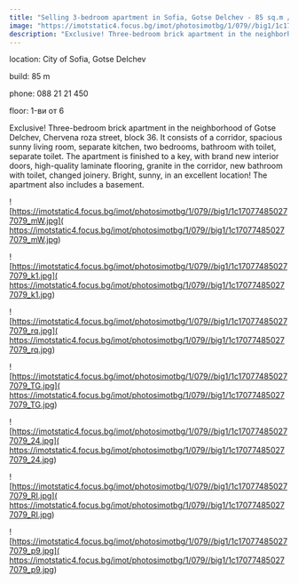 ```yaml
---
title: "Selling 3-bedroom apartment in Sofia, Gotse Delchev - 85 sq.m / 234,900 EUR :: imot.bg Ad"
image: "https://imotstatic4.focus.bg/imot/photosimotbg/1/079//big1/1c170774850277079_K9.jpg"
description: "Exclusive! Three-bedroom brick apartment in the neighborhood of Gotse Delchev, Chervena roza street, block 36. It consists of a corridor, spacious sunny living room, separate kitchen, two bedrooms, bathroom with toilet, separate toilet. The apartment is finished to a key, with brand new interior doors, high-quality laminate flooring, granite in the corridor, new bathroom with toilet, changed joinery. Bright, sunny, in an excellent location! The apartment also includes a basement."
---
```


location: City of Sofia, Gotse Delchev

build: 85 m

phone: 088 21 21 450

floor: 1-ви от 6

Exclusive! Three-bedroom brick apartment in the neighborhood of Gotse Delchev, Chervena roza street, block 36. It consists of a corridor, spacious sunny living room, separate kitchen, two bedrooms, bathroom with toilet, separate toilet. The apartment is finished to a key, with brand new interior doors, high-quality laminate flooring, granite in the corridor, new bathroom with toilet, changed joinery. Bright, sunny, in an excellent location! The apartment also includes a basement.


![https://imotstatic4.focus.bg/imot/photosimotbg/1/079//big1/1c170774850277079_mW.jpg]( https://imotstatic4.focus.bg/imot/photosimotbg/1/079//big1/1c170774850277079_mW.jpg)


![https://imotstatic4.focus.bg/imot/photosimotbg/1/079//big1/1c170774850277079_k1.jpg]( https://imotstatic4.focus.bg/imot/photosimotbg/1/079//big1/1c170774850277079_k1.jpg)


![https://imotstatic4.focus.bg/imot/photosimotbg/1/079//big1/1c170774850277079_rq.jpg]( https://imotstatic4.focus.bg/imot/photosimotbg/1/079//big1/1c170774850277079_rq.jpg)


![https://imotstatic4.focus.bg/imot/photosimotbg/1/079//big1/1c170774850277079_TG.jpg]( https://imotstatic4.focus.bg/imot/photosimotbg/1/079//big1/1c170774850277079_TG.jpg)


![https://imotstatic4.focus.bg/imot/photosimotbg/1/079//big1/1c170774850277079_24.jpg]( https://imotstatic4.focus.bg/imot/photosimotbg/1/079//big1/1c170774850277079_24.jpg)


![https://imotstatic4.focus.bg/imot/photosimotbg/1/079//big1/1c170774850277079_RI.jpg]( https://imotstatic4.focus.bg/imot/photosimotbg/1/079//big1/1c170774850277079_RI.jpg)


![https://imotstatic4.focus.bg/imot/photosimotbg/1/079//big1/1c170774850277079_p9.jpg]( https://imotstatic4.focus.bg/imot/photosimotbg/1/079//big1/1c170774850277079_p9.jpg)


